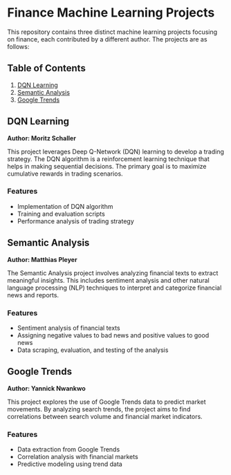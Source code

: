 # Finance Machine Learning Projects

This repository contains three distinct machine learning projects focusing on finance, each contributed by a different author. The projects are as follows:

## Table of Contents
1. [DQN Learning](#dqn-learning)
2. [Semantic Analysis](#semantic-analysis)
3. [Google Trends](#google-trends)

## DQN Learning
**Author: Moritz Schaller**

This project leverages Deep Q-Network (DQN) learning to develop a trading strategy. The DQN algorithm is a reinforcement learning technique that helps in making sequential decisions. The primary goal is to maximize cumulative rewards in trading scenarios.

### Features
- Implementation of DQN algorithm
- Training and evaluation scripts
- Performance analysis of trading strategy

## Semantic Analysis
**Author: Matthias Pleyer**

The Semantic Analysis project involves analyzing financial texts to extract meaningful insights. This includes sentiment analysis and other natural language processing (NLP) techniques to interpret and categorize financial news and reports.

### Features
- Sentiment analysis of financial texts
- Assigning negative values to bad news and positive values to good news
- Data scraping, evaluation, and testing of the analysis

## Google Trends
**Author: Yannick Nwankwo**

This project explores the use of Google Trends data to predict market movements. By analyzing search trends, the project aims to find correlations between search volume and financial market indicators.

### Features
- Data extraction from Google Trends
- Correlation analysis with financial markets
- Predictive modeling using trend data




